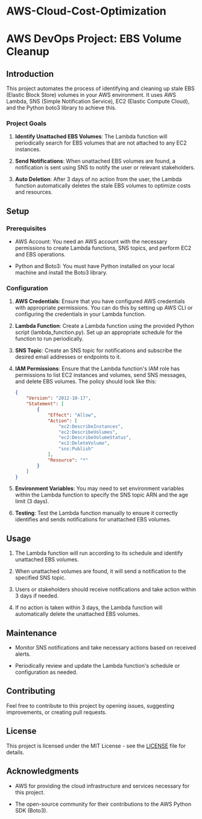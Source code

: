 # AWS-Cloud-Cost-Optimization

# AWS DevOps Project: EBS Volume Cleanup

## Introduction

This project automates the process of identifying and cleaning up stale EBS (Elastic Block Store) volumes in your AWS environment. It uses AWS Lambda, SNS (Simple Notification Service), EC2 (Elastic Compute Cloud), and the Python boto3 library to achieve this.

### Project Goals

1. **Identify Unattached EBS Volumes**: The Lambda function will periodically search for EBS volumes that are not attached to any EC2 instances.

2. **Send Notifications**: When unattached EBS volumes are found, a notification is sent using SNS to notify the user or relevant stakeholders.

3. **Auto Deletion**: After 3 days of no action from the user, the Lambda function automatically deletes the stale EBS volumes to optimize costs and resources.

## Setup

### Prerequisites

- AWS Account: You need an AWS account with the necessary permissions to create Lambda functions, SNS topics, and perform EC2 and EBS operations.

- Python and Boto3: You must have Python installed on your local machine and install the Boto3 library.

### Configuration

1. **AWS Credentials**: Ensure that you have configured AWS credentials with appropriate permissions. You can do this by setting up AWS CLI or configuring the credentials in your Lambda function.

2. **Lambda Function**: Create a Lambda function using the provided Python script (lambda_function.py). Set up an appropriate schedule for the function to run periodically.

3. **SNS Topic**: Create an SNS topic for notifications and subscribe the desired email addresses or endpoints to it.

4. **IAM Permissions**: Ensure that the Lambda function's IAM role has permissions to list EC2 instances and volumes, send SNS messages, and delete EBS volumes. The policy should look like this:

    ```json
    {
        "Version": "2012-10-17",
        "Statement": [
            {
                "Effect": "Allow",
                "Action": [
                    "ec2:DescribeInstances",
                    "ec2:DescribeVolumes",
                    "ec2:DescribeVolumeStatus",
                    "ec2:DeleteVolume",
                    "sns:Publish"
                ],
                "Resource": "*"
            }
        ]
    }
    ```

5. **Environment Variables**: You may need to set environment variables within the Lambda function to specify the SNS topic ARN and the age limit (3 days).

6. **Testing**: Test the Lambda function manually to ensure it correctly identifies and sends notifications for unattached EBS volumes.

## Usage

1. The Lambda function will run according to its schedule and identify unattached EBS volumes.

2. When unattached volumes are found, it will send a notification to the specified SNS topic.

3. Users or stakeholders should receive notifications and take action within 3 days if needed.

4. If no action is taken within 3 days, the Lambda function will automatically delete the unattached EBS volumes.

## Maintenance

- Monitor SNS notifications and take necessary actions based on received alerts.

- Periodically review and update the Lambda function's schedule or configuration as needed.

## Contributing

Feel free to contribute to this project by opening issues, suggesting improvements, or creating pull requests.

## License

This project is licensed under the MIT License - see the [LICENSE](LICENSE) file for details.

## Acknowledgments

- AWS for providing the cloud infrastructure and services necessary for this project.

- The open-source community for their contributions to the AWS Python SDK (Boto3).
